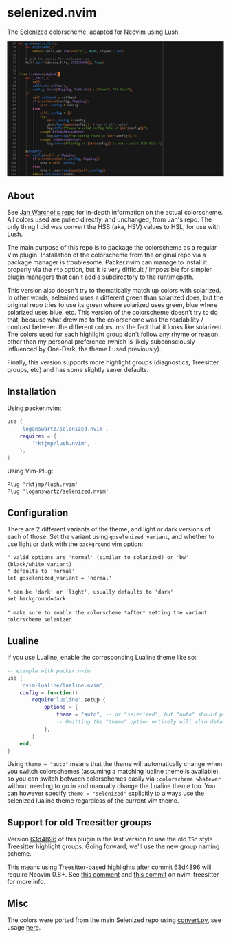 # selenized.nvim
The [Selenized](https://github.com/jan-warchol/selenized) colorscheme, adapted
for Neovim using [Lush](https://github.com/rktjmp/lush.nvim).

![Preview of all variants](screenshots/preview.gif)

## About
See [Jan Warchoł's repo](https://github.com/jan-warchol/selenized) for in-depth
information on the actual colorscheme. All colors used are pulled directly, and
unchanged, from Jan's repo. The only thing I did was convert the HSB (aka, HSV)
values to HSL, for use with Lush.

The main purpose of this repo is to package the colorscheme as a regular Vim
plugin. Installation of the colorscheme from the original repo via a package
manager is troublesome. Packer.nvim can manage to install it properly via the
`rtp` option, but it is very difficult / impossible for simpler plugin managers
that can't add a subdirectory to the runtimepath.

This version also doesn't try to thematically match up colors with solarized.
In other words, selenized uses a different green than solarized does, but the
original repo tries to use its green where solarized uses green, blue where
solarized uses blue, etc. This version of the colorscheme doesn't try to do
that, because what drew me to the colorscheme was the readability / contrast
between the different colors, *not* the fact that it looks like solarized. The
colors used for each highlight group don't follow any rhyme or reason other
than my personal preference (which is likely subconsciously influenced by
One-Dark, the theme I used previously).

Finally, this version supports more highlight groups (diagnostics, Treesitter
groups, etc) and has some slightly saner defaults.

## Installation
Using packer.nvim:
```lua
use {
    'loganswartz/selenized.nvim',
    requires = {
        'rktjmp/lush.nvim',
    },
}
```

Using Vim-Plug:
```vim
Plug 'rktjmp/lush.nvim'
Plug 'loganswartz/selenized.nvim'
```

## Configuration
There are 2 different variants of the theme, and light or dark versions of each
of those. Set the variant using `g:selenized_variant`, and whether to use light
or dark with the `background` vim option:

```vim
" valid options are 'normal' (similar to solarized) or 'bw' (black/white variant)
" defaults to 'normal'
let g:selenized_variant = 'normal'

" can be 'dark' or 'light', usually defaults to 'dark'
set background=dark

" make sure to enable the colorscheme *after* setting the variant
colorscheme selenized
```

## Lualine
If you use Lualine, enable the corresponding Lualine theme like so:
```lua
-- example with packer.nvim
use {
    'nvim-lualine/lualine.nvim',
    config = function()
        require'lualine'.setup {
            options = {
                theme = "auto", -- or "selenized", but "auto" should pick it up.
                -- Omitting the "theme" option entirely will also default to "auto"
            },
        }
    end,
}
```
Using `theme = "auto"` means that the theme will automatically change when you
switch colorschemes (assuming a matching lualine theme is available), so you
can switch between colorschemes easily via `:colorscheme whatever` without
needing to go in and manually change the Lualine theme too. You can however
specify `theme = "selenized"` explicitly to always use the selenized lualine
theme regardless of the current vim theme.

## Support for old Treesitter groups
Version [63d4896](https://github.com/loganswartz/selenized.nvim/commit/63d4896d74be9aecd61df55a7c03bb45ad351a73)
of this plugin is the last version to use the old `TS*` style Treesitter
highlight groups. Going forward, we'll use the new group naming scheme.

This means using Treesitter-based highlights after commit
[63d4896](https://github.com/loganswartz/selenized.nvim/commit/63d4896d74be9aecd61df55a7c03bb45ad351a73)
will require Neovim 0.8+.
See [this comment](https://github.com/nvim-treesitter/nvim-treesitter/issues/2293#issuecomment-1279974776)
and [this commit](https://github.com/nvim-treesitter/nvim-treesitter/commit/42ab95d5e11f247c6f0c8f5181b02e816caa4a4f)
on nvim-treesitter for more info.

## Misc
The colors were ported from the main Selenized repo using
[convert.py](utils/convert.py), see usage [here](utils/).
